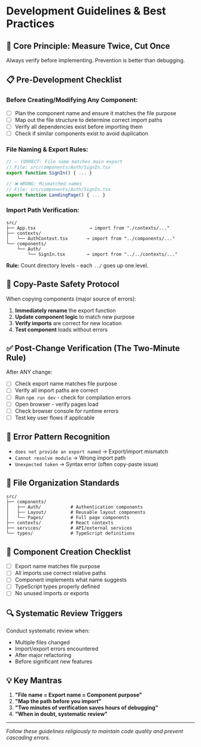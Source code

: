 # Development Guidelines & Best Practices

## 🎯 **Core Principle: Measure Twice, Cut Once**
Always verify before implementing. Prevention is better than debugging.

## 📋 **Pre-Development Checklist**

### **Before Creating/Modifying Any Component:**
- [ ] Plan the component name and ensure it matches the file purpose
- [ ] Map out the file structure to determine correct import paths
- [ ] Verify all dependencies exist before importing them
- [ ] Check if similar components exist to avoid duplication

### **File Naming & Export Rules:**
```typescript
// ✅ CORRECT: File name matches main export
// File: src/components/Auth/SignIn.tsx
export function SignIn() { ... }

// ❌ WRONG: Mismatched names
// File: src/components/Auth/SignIn.tsx  
export function LandingPage() { ... }
```

### **Import Path Verification:**
```
src/
├── App.tsx                    → import from "./contexts/..."
├── contexts/
│   └── AuthContext.tsx       → import from "../components/..."
└── components/
    └── Auth/
        └── SignIn.tsx        → import from "../../contexts/..."
```
**Rule:** Count directory levels - each `../` goes up one level.

## 🔄 **Copy-Paste Safety Protocol**
When copying components (major source of errors):
1. **Immediately rename** the export function
2. **Update component logic** to match new purpose  
3. **Verify imports** are correct for new location
4. **Test component** loads without errors

## ✅ **Post-Change Verification (The Two-Minute Rule)**
After ANY change:
- [ ] Check export name matches file purpose
- [ ] Verify all import paths are correct
- [ ] Run `npm run dev` - check for compilation errors
- [ ] Open browser - verify pages load
- [ ] Check browser console for runtime errors
- [ ] Test key user flows if applicable

## 🚨 **Error Pattern Recognition**
- `does not provide an export named` → Export/import mismatch
- `Cannot resolve module` → Wrong import path  
- `Unexpected token` → Syntax error (often copy-paste issue)

## 📁 **File Organization Standards**
```
src/
├── components/
│   ├── Auth/           # Authentication components
│   ├── Layout/         # Reusable layout components  
│   └── Pages/          # Full page components
├── contexts/           # React contexts
├── services/           # API/external services
└── types/              # TypeScript definitions
```

## 🎯 **Component Creation Checklist**
- [ ] Export name matches file purpose
- [ ] All imports use correct relative paths
- [ ] Component implements what name suggests
- [ ] TypeScript types properly defined
- [ ] No unused imports or exports

## 🔍 **Systematic Review Triggers**
Conduct systematic review when:
- Multiple files changed
- Import/export errors encountered
- After major refactoring
- Before significant new features

## 💡 **Key Mantras**
1. **"File name = Export name = Component purpose"**
2. **"Map the path before you import"**
3. **"Two minutes of verification saves hours of debugging"**
4. **"When in doubt, systematic review"**

---
*Follow these guidelines religiously to maintain code quality and prevent cascading errors.*